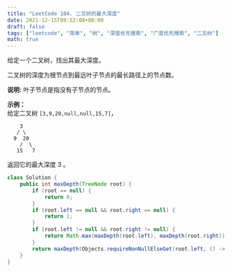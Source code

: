 ```yaml
---
title: "LeetCode 104. 二叉树的最大深度"
date: 2021-12-15T09:52:08+08:00
draft: false
tags: ["leetcode", "简单", "树", "深度优先搜索", "广度优先搜索", "二叉树"]
math: true
---
```


给定一个二叉树，找出其最大深度。

二叉树的深度为根节点到最远叶子节点的最长路径上的节点数。

<!--more-->

**说明:** 叶子节点是指没有子节点的节点。

**示例：**  
给定二叉树 `[3,9,20,null,null,15,7]`，

```
    3
   / \
  9  20
    /  \
   15   7
```

返回它的最大深度 3 。

```java
class Solution {
    public int maxDepth(TreeNode root) {
        if (root == null) {
            return 0;
        }
        if (root.left == null && root.right == null) {
            return 1;
        }
        if (root.left != null && root.right != null) {
            return Math.max(maxDepth(root.left), maxDepth(root.right)) + 1;
        }
        return maxDepth(Objects.requireNonNullElseGet(root.left, () -> root.right)) + 1;
    }
}
```

